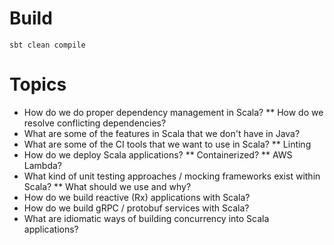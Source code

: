 # Build
```
sbt clean compile
```

# Topics
* How do we do proper dependency management in Scala?
** How do we resolve conflicting dependencies?
* What are some of the features in Scala that we don't have in Java?
* What are some of the CI tools that we want to use in Scala?
** Linting
* How do we deploy Scala applications?
** Containerized?
** AWS Lambda?
* What kind of unit testing approaches / mocking frameworks exist within Scala?
** What should we use and why?
* How do we build reactive (Rx) applications with Scala?
* How do we build gRPC / protobuf services with Scala?
* What are idiomatic ways of building concurrency into Scala applications?
